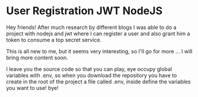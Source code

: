# User Registration JWT NodeJS

Hey friends! After much research by different blogs I was able to do a project with nodejs and jwt where I can register a user and also grant him a token to consume a top secret service.

This is all new to me, but it seems very interesting, so I'll go for more ... I will bring more content soon.

I leave you the source code so that you can play, eye occupy global variables with .env, so when you download the repository you have to create in the root of the project a file called .env, inside define the variables you want to use! bye!
